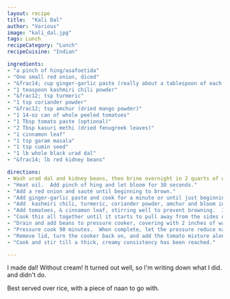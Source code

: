 ```yaml
---
layout: recipe
title:  "Kali Dal"
author: "Various"
image: "kali_dal.jpg"
tags: Lunch
recipeCategory: "Lunch"
recipeCuisine: "Indian"

ingredients:
- "a pinch of hing/asafoetida"
- "One small red onion, diced"
- "&frac14; cup ginger-garlic paste (really about a tablespoon of each and two tablespoons of water)"
- "1 teaspoon kashmiri chili powder"
- "&frac12; tsp turmeric"
- "1 tsp coriander powder"
- "&frac12; tsp amchur (dried mango powder)"
- "1 14-oz can of whole peeled tomatoes"
- "1 Tbsp tomato paste (optional)"
- "2 Tbsp kasuri methi (dried fenugreek leaves)"
- "1 cinnamon leaf"
- "1 tsp garam masala"
- "1 tsp cumin seed"
- "1 lb whole black urad dal"
- "&frac14; lb red kidney beans"

directions:
- Wash urad dal and kidney beans, then brine overnight in 2 quarts of water with 3 tablespoons of kosher salt dissolved into it."
- "Heat oil.  Add pinch of hing and let bloom for 30 seconds."
- "Add a red onion and sauté until beginning to brown."
- "Add ginger-garlic paste and cook for a minute or until just beginning to stick."
- "Add  kashmiri chili, turmeric, coriander powder, amchur and bloom in the hot oil."
- "Add tomatoes, & cinnamon leaf, stirring well to prevent browning.  If you have some tomato paste, add it now"
- "Cook this all together until it starts to pull away from the sides of the pan.  You’ll have around a pint and a half.  You can chill this overnight in the fridge."
- "Drain and add beans to pressure cooker, covering with 2 inches of water.  Add a big pinch of salt."
- "Pressure cook 90 minutes.  When complete, let the pressure reduce naturally (though rapidly releasing won't kill anything)"
- "Remove lid, turn the cooker back on, and add the tomato mixture along with a fat teaspoon of garam masala and cumin seed.  If you want to be motivated, you can bloom this in some hot ghee before adding."
- "Cook and stir till a thick, creamy consistency has been reached."

---
```


I made dal!  Without cream!  It turned out well, so I'm writing down what I did. and didn't do.

Best served over rice, with a piece of naan to go with.  
